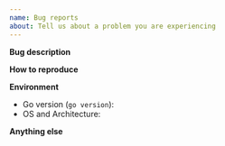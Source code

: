 ```yaml
---
name: Bug reports
about: Tell us about a problem you are experiencing
---
```


**Bug description**

<!-- A clear and concise description of the bug. -->

**How to reproduce**

<!-- Steps to make to REPRODUCE the bug. -->

**Environment**

- Go version (`go version`):
- OS and Architecture:

**Anything else**

<!-- Misc information that will assist in solving the issue. -->